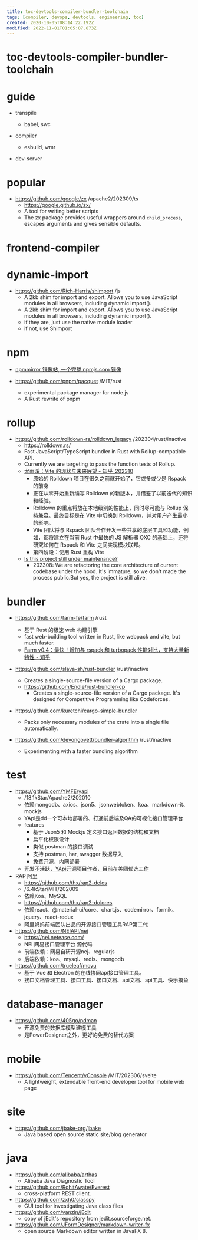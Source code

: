 ```yaml
---
title: toc-devtools-compiler-bundler-toolchain
tags: [compiler, devops, devtools, engineering, toc]
created: 2020-10-05T08:14:22.192Z
modified: 2022-11-01T01:05:07.873Z
---
```


# toc-devtools-compiler-bundler-toolchain

# guide

- transpile
  - babel, swc

- compiler
  - esbuild, wmr

- dev-server
# popular
- https://github.com/google/zx /apache2/202309/ts
  - https://google.github.io/zx/
  - A tool for writing better scripts
  - The zx package provides useful wrappers around `child_process`, escapes arguments and gives sensible defaults.
# frontend-compiler

# dynamic-import

- https://github.com/Rich-Harris/shimport /js
  - A 2kb shim for import and export. Allows you to use JavaScript modules in all browsers, including dynamic import().
  - A 2kb shim for import and export. Allows you to use JavaScript modules in all browsers, including dynamic import().
  - if they are, just use the native module loader
  - if not, use Shimport
# npm
- [npmmirror 镜像站, 一个完整 npmjs.com 镜像](https://npmmirror.com/)

- https://github.com/pnpm/pacquet /MIT/rust
  - experimental package manager for node.js
  - A Rust rewrite of pnpm
# rollup
- https://github.com/rolldown-rs/rolldown_legacy /202304/rust/inactive
  - https://rolldown.rs/
  - Fast JavaScript/TypeScript bundler in Rust with Rollup-compatible API.
  - Currently we are targeting to pass the function tests of Rollup.
  - [尤雨溪：Vite 的现状与未来展望 - 知乎_202310](https://zhuanlan.zhihu.com/p/659714285)
    - 原始的 Rolldown 项目在很久之前就开始了，它或多或少是 Rspack 的前身
    - 正在从零开始重新编写 Rolldown 的新版本，并借鉴了以前迭代的知识和经验。
    - Rolldown 的重点将放在本地级别的性能上，同时尽可能与 Rollup 保持兼容。最终目标是在 Vite 中切换到 Rolldown，并对用户产生最小的影响。
    - Vite 团队将与 Rspack 团队合作开发一些共享的底层工具和功能，例如，都将建立在当前 Rust 中最快的 JS 解析器 OXC 的基础上，还将研究如何在 Rspack 和 Vite 之间实现模块联邦。
    - 第四阶段：使用 Rust 重构 Vite
  - [Is this project still under maintenance?](https://github.com/rolldown-rs/rolldown_legacy/issues/131)
    - 202308: We are refactoring the core architecture of current codebase under the hood. It's immature, so we don't made the process public.But yes, the project is still alive.
# bundler
- https://github.com/farm-fe/farm /rust
  - 基于 Rust 的极速 web 构建引擎
  - fast web-building tool written in Rust, like webpack and vite, but much faster.
  - [Farm v0.4：最快！增加与 rspack 和 turbopack 性能对比，支持大量新特性 - 知乎](https://zhuanlan.zhihu.com/p/613209716)

- https://github.com/slava-sh/rust-bundler /rust/inactive
  - Creates a single-source-file version of a Cargo package.
  - https://github.com/Endle/rust-bundler-cp
    - Creates a single-source-file version of a Cargo package. It's designed for Competitive Programming like Codeforces.

- https://github.com/kuretchi/cargo-simple-bundler
  - Packs only necessary modules of the crate into a single file automatically.

- https://github.com/devongovett/bundler-algorithm /rust/inactive
  - Experimenting with a faster bundling algorithm
# test
- https://github.com/YMFE/yapi
  - /18.1kStar/Apache2/202010
  - 依赖mongodb、axios、json5、jsonwebtoken、koa、markdown-it、mockjs
  - YApi是dd一个可本地部署的、打通前后端及QA的可视化接口管理平台
  - features
    - 基于 Json5 和 Mockjs 定义接口返回数据的结构和文档
    - 扁平化权限设计
    - 类似 postman 的接口调试
    - 支持 postman, har, swagger 数据导入
    - 免费开源，内网部署
  - [开发不活跃，YApi开源项目作者，目前在美团优选工作](https://github.com/YMFE/yapi/issues/1173)
- RAP 阿里
  - https://github.com/thx/rap2-delos
  - /6.4kStar/MIT/202009
  - 依赖Koa、MySQL
  - https://github.com/thx/rap2-dolores
  - 依赖react、@material-ui/core、chart.js、codemirror、formik、jquery、react-redux
  - 阿里妈妈前端团队出品的开源接口管理工具RAP第二代
- https://github.com/NEIAPI/nei
  - https://nei.netease.com/
  - NEI 网易接口管理平台 源代码
  - 前端依赖：网易自研开源nej、regularjs
  - 后端依赖：koa、mysql、redis、mongodb
- https://github.com/trueleaf/moyu
  - 基于 Vue 和 Electron 的在线协同api接口管理工具。
  - 接口文档管理工具、接口工具、接口文档、api文档、api工具、快乐摸鱼
# database-manager
- https://github.com/405go/pdman
  - 开源免费的数据库模型建模工具
  - 是PowerDesigner之外，更好的免费的替代方案
# mobile

- https://github.com/Tencent/vConsole /MIT/202306/svelte
  - A lightweight, extendable front-end developer tool for mobile web page
# site
- https://github.com/jbake-org/jbake
  - Java based open source static site/blog generator
# java
- https://github.com/alibaba/arthas
  - Alibaba Java Diagnostic Tool
- https://github.com/RohitAwate/Everest
  - cross-platform REST client.
- https://github.com/zxh0/classpy
  - GUI tool for investigating Java class files
- https://github.com/vanzin/jEdit
  - copy of jEdit's repository from jedit.sourceforge.net.
- https://github.com/JFormDesigner/markdown-writer-fx
  - open source Markdown editor written in JavaFX 8.
